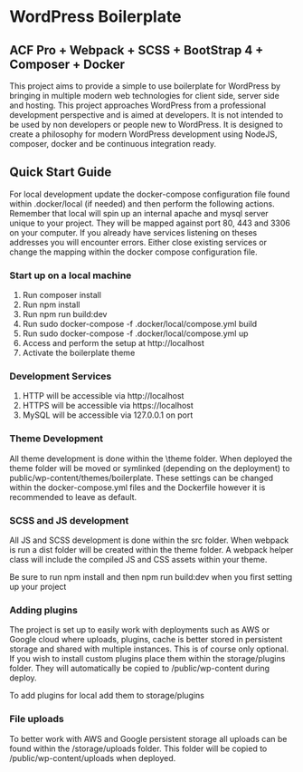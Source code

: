 # WordPress Boilerplate
## ACF Pro + Webpack + SCSS + BootStrap 4 + Composer + Docker

This project aims to provide a simple to use boilerplate for WordPress by bringing in multiple modern web technologies for client side, server side and hosting. This project approaches WordPress from a professional development perspective and is aimed at developers. It is not intended to be used by non developers or people new to WordPress. It is designed to create a philosophy for modern WordPress development using NodeJS, composer, docker and be continuous integration ready.

## Quick Start Guide

For local development update the docker-compose configuration file found within .docker/local (if needed) and then perform the following actions. Remember that local will spin up an internal apache and mysql server unique to your project. They will be mapped against port 80, 443 and 3306 on your computer. If you already have services listening on theses addresses you will encounter errors. Either close existing services or change the mapping within the docker compose configuration file.

### Start up on a local machine

1. Run composer install
2. Run npm install
3. Run npm run build:dev
4. Run sudo docker-compose -f .docker/local/compose.yml build
5. Run sudo docker-compose -f .docker/local/compose.yml up
6. Access and perform the setup at http://localhost
7. Activate the boilerplate theme

### Development Services

1. HTTP will be accessible via http://localhost
2. HTTPS will be accessible via https://localhost
3. MySQL will be accessible via 127.0.0.1 on port

### Theme Development

All theme development is done within the \theme folder. When deployed the theme folder will be moved or symlinked (depending on the deployment) to public/wp-content/themes/boilerplate. These settings can be changed within the docker-compose.yml files and the Dockerfile however it is recommended to leave as default.

### SCSS and JS development

All JS and SCSS development is done within the src folder. When webpack is run a dist folder will be created within the theme folder. A webpack helper class will include the compiled JS and CSS assets within your theme.

Be sure to run npm install and then npm run build:dev when you first setting up your project

### Adding plugins

The project is set up to easily work with deployments such as AWS or Google cloud where uploads, plugins, cache is better stored in persistent storage and shared with multiple instances. This is of course only optional. If you wish to install custom plugins place them within the storage/plugins folder. They will automatically be copied to /public/wp-content during deploy.

To add plugins for local add them to storage/plugins

### File uploads

To better work with AWS and Google persistent storage all uploads can be found within the /storage/uploads folder. This folder will be copied to /public/wp-content/uploads when deployed.
